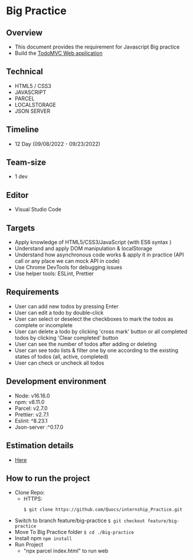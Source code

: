 # Big Practice

## Overview

-   This document provides the requirement for Javascript Big practice
-   Build the [TodoMVC Web application](https://todomvc.com/examples/react/#/)

## Technical

-   HTML5 / CSS3
-   JAVASCRIPT
-   PARCEL
-   LOCALSTORAGE
-   JSON SERVER

## Timeline

-   12 Day (09/08/2022 - 09/23/2022)

## Team-size

-   1 dev

## Editor

-   Visual Studio Code

## Targets

-   Apply knowledge of HTML5/CSS3/JavaScript (with ES6 syntax )
-   Understand and apply DOM manipulation & localStorage
-   Understand how asynchronous code works & apply it in practice (API call or any place we can mock API in code)
-   Use Chrome DevTools for debugging issues
-   Use helper tools: ESLint, Prettier

## Requirements

-   User can add new todos by pressing Enter
-   User can edit a todo by double-click
-   User can select or deselect the checkboxes to mark the todos as complete or incomplete
-   User can delete a todo by clicking 'cross mark' button or all completed todos by clicking 'Clear completed' button
-   User can see the number of todos after adding or deleting
-   User can see todo lists & filter one by one according to the existing states of todos (all, active, completed)
-   User can check or uncheck all todos

## Development environment

-   Node: v16.16.0
-   npm: v8.11.0
-   Parcel: v2.7.0
-   Prettier: v2.7.1
-   Eslint: ^8.23.1
-   Json-server :^0.17.0

## Estimation details

-   [Here](https://docs.google.com/document/d/1RRXo4uTTMMn2L32HTMmyaj8FoVtvBUt6tM3lDp-SybA/edit#heading=h.wpo9uvo0ojfm)

## How to run the project
-   Clone Repo:
    -   HTTPS:
        ```
        $ git clone https://github.com/Quocs/internship_Practice.git
        ```
-   Switch to branch feature/big-practice
        ```
        $ git checkout feature/big-practice
        ```
-   Move To Big Practice folder
        ```
        $ cd ./Big-practice
        ```
-   Install npm
        ```
        npm install
        ```
-   Run Project
    - "npx parcel index.html" to run web